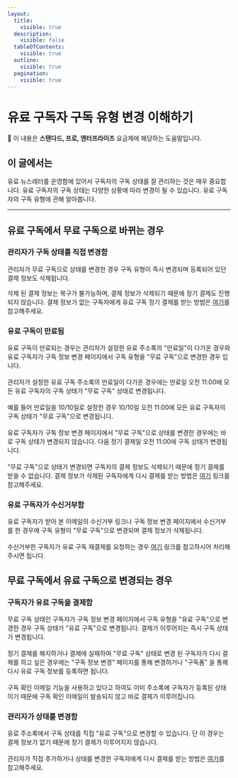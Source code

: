 ```yaml
---
layout:
  title:
    visible: true
  description:
    visible: false
  tableOfContents:
    visible: true
  outline:
    visible: true
  pagination:
    visible: true
---
```


# 유료 구독자 구독 유형 변경 이해하기

💬 이 내용은 **스탠다드, 프로, 엔터프라이즈** 요금제에 해당하는 도움말입니다.

## 이 글에서는

유료 뉴스레터를 운영함에 있어서 구독자의 구독 상태를 잘 관리하는 것은 매우 중요합니다. 유료 구독자의 구독 상태는 다양한 상황에 따라 변경이 될 수 있습니다. 유료 구독자의 구독 유형에 관해 알아봅니다.

***

## 유료 구독에서 무료 구독으로 바뀌는 경우 <a href="#h_6de9d8f77d" id="h_6de9d8f77d"></a>

### **관리자가 구독 상태를 직접 변경함** <a href="#h_35bf135c0b" id="h_35bf135c0b"></a>

관리자가 무료 구독으로 상태를 변경한 경우 구독 유형이 즉시 변경되며 등록되어 있던 결제 정보도 삭제됩니다.&#x20;

삭제 된 결제 정보는 복구가 불가능하며, 결제 정보가 삭제되기 때문에 정기 결제도 진행되지 않습니다. 결제 정보가 없는 구독자에게 유료 구독 정기 결제를 받는 방법은 [여기](https://help.stibee.com/hc/ko/articles/4756481096335)를 참고해주세요.



### **유료 구독이 만료됨** <a href="#h_a7fd5f8954" id="h_a7fd5f8954"></a>

유료 구독이 만료되는 경우는 관리자가 설정한 유료 주소록의 "만료일"이 다가온 경우와 유료 구독자가 구독 정보 변경 페이지에서 구독 유형을 "무료 구독"으로 변경한 경우 입니다.\
\
관리자가 설정한 유료 구독 주소록의 만료일이 다가온 경우에는 만료일 오전 11:00에 모든 유료 구독자의 구독 상태가 "무료 구독" 상태로 변경됩니다.\
\
예를 들어 만료일을 10/10일로 설정한 경우 10/10일 오전 11:00에 모든 유료 구독자의 구독 상태가 "무료 구독"으로 변경됩니다.\
\
유료 구독자가 구독 정보 변경 페이지에서 "무료 구독"으로 상태를 변경한 경우에는 바로 구독 상태가 변경되지 않습니다. 다음 정기 결제일 오전 11:00에 구독 상태가 변경됩니다.\
\
"무료 구독"으로 상태가 변경되면 구독자의 결제 정보도 삭제되기 때문에 정기 결제를 받을 수 없습니다. 결제 정보가 삭제된 구독자에게 다시 결제를 받는 방법은 [여기](https://help.stibee.com/hc/ko/articles/4756481096335) 링크를 참고해주세요.

&#x20;

### **유료 구독자가 수신거부함** <a href="#h_39fda87e06" id="h_39fda87e06"></a>

유료 구독자가 받아 본 이메일의 수신거부 링크나 구독 정보 변경 페이지에서 수신거부를 한 경우에 구독 유형이 "무료 구독"으로 변경되며 결제 정보가 삭제됩니다.\
\
수신거부한 구독자가 유료 구독 재결제를 요청하는 경우 [여기](https://help.stibee.com/hc/ko/articles/4756481096335) 링크를 참고하시어 처리해주시면 됩니다.

&#x20;

## 무료 구독에서 유료 구독으로 변경되는 경우 <a href="#h_167147f28f" id="h_167147f28f"></a>

### **구독자가 유료 구독을 결제함** <a href="#h_71bdf7f931" id="h_71bdf7f931"></a>

무료 구독 상태인 구독자가 구독 정보 변경 페이지에서 구독 유형을 "유료 구독"으로 변경한 경우 구독 상태가 "유료 구독"으로 변경됩니다. 결제가 이루어지는 즉시 구독 상태가 변경됩니다.\
\
정기 결제를 해지하거나 결제에 실패하여 "무료 구독" 상태로 변경 된 구독자가 다시 결제를 하고 싶은 경우에는 "구독 정보 변경" 페이지를 통해 변경하거나 "구독폼" 을 통해 다시 유료 구독 정보를 등록하면 됩니다.\
\
구독 확인 이메일 기능을 사용하고 있다고 하여도 이미 주소록에 구독자가 등록된 상태이기 때문에 구독 확인 이메일이 발송되지 않고 바로 결제가 이루어집니다.



### **관리자가 상태를 변경함** <a href="#h_0f223e9ff6" id="h_0f223e9ff6"></a>

유료 주소록에서 구독 상태를 직접 "유료 구독"으로 변경할 수 있습니다. 단 이 경우는 결제 정보가 없기 때문에 정기 결제가 이루어지지 않습니다.\
\
관리자가 직접 추가하거나 상태를 변경한 구독자에게 다시 결제를 받는 방법은 [여기](https://help.stibee.com/hc/ko/articles/4756488447503)를 참고해주세요.
